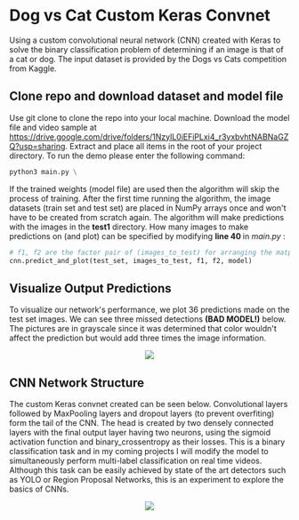 # Dog vs Cat Custom Keras Convnet
Using a custom convolutional neural network (CNN) created with Keras to solve the binary classification problem of determining if an image is that of a cat or dog. The input dataset is provided by the Dogs vs Cats competition from Kaggle. 

## Clone repo and download dataset and model file
Use git clone to clone the repo into your local machine. Download the model file and video sample at https://drive.google.com/drive/folders/1NzylL0iEFiPLxi4_r3yxbvhtNABNaGZQ?usp=sharing. Extract and place all items in the root of your project directory.
To run the demo please enter the following command: 
```python
python3 main.py \
```
If the trained weights (model file) are used then the algorithm will skip the process of training. After the first time running the algorithm, the image datasets (train set and test set) are placed in NumPy arrays once and won't have to be created from scratch again. The algorithm will make predictions with the images in the <strong>test1</strong> directory. How many images to make predictions on (and plot) can be specified by modifying <strong>line 40 </strong>in <em>main.py</em> : 
```python
# f1, f2 are the factor pair of (images_to_test) for arranging the matplotlib plot. f1 * f1 = images_to_test
cnn.predict_and_plot(test_set, images_to_test, f1, f2, model)
```

## Visualize Output Predictions
To visualize our network's performance, we plot 36 predictions made on the test set images. We can see three missed detections <strong>(BAD MODEL!)</strong> below. The pictures are in grayscale since it was determined that color wouldn't affect the prediction but would add three times the image information. 
<p align="center">
  <img src="https://github.com/ashwinv96/Dog_vs_Cat_Detector/blob/master/dog_cat_w_errors.png?raw=true">
</p>

## CNN Network Structure
The custom Keras convnet created can be seen below. Convolutional layers followed by MaxPooling layers and dropout layers (to prevent overfiting) form the tail of the CNN. The head is created by two densely connected layers with the final output layer having two neurons, using the sigmoid activation function and binary_crossentropy as their losses. This is a binary classification task and in my coming projects I will modify the model to simultaneously perform multi-label classification on real time videos. Although this task can be easily achieved by state of the art detectors such as YOLO or Region Proposal Networks, this is an experiment to explore the basics of CNNs. 
<p align="center">
  <img src="https://github.com/ashwinv96/Dog_vs_Cat_Detector/blob/master/convnet_model.png?raw=true">
</p>
